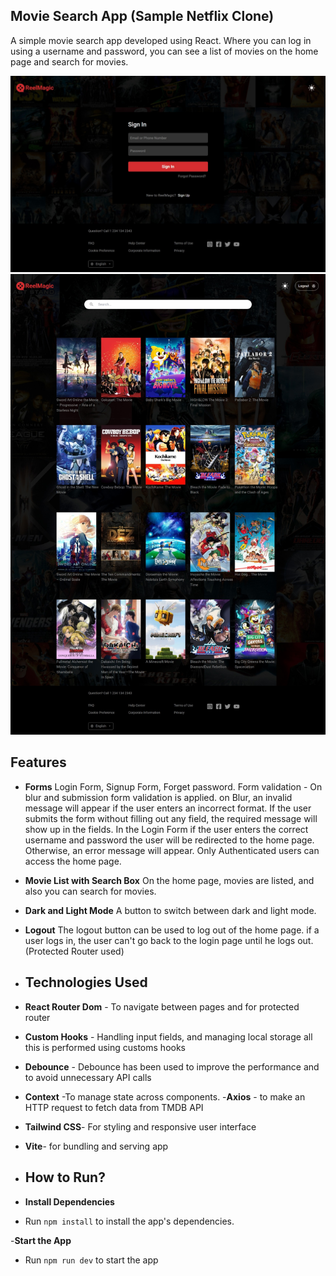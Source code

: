 ## Movie Search App (Sample Netflix Clone)
  A simple movie search app developed using React. Where you can log in using a username and password, you can see a list of movies on the home page and search for movies.
  
  ![img](https://github.com/shanamohamedali/searchMovieAppReact/blob/master/Screenshot_12-1-2025_165959_localhost.jpeg)
  ![img](https://github.com/shanamohamedali/searchMovieAppReact/blob/master/Screenshot_12-1-2025_165432_localhost.jpeg)
  

  ## Features 
  - **Forms** Login Form, Signup Form, Forget password. 
    Form validation - On blur and submission form validation is applied.
    on Blur, an invalid message will appear if the user enters an incorrect format.
    If the user submits the form without filling out any field, the required message will show up in the fields.
    In the Login Form if the user enters the correct username and password the user will be redirected to the home page. Otherwise, an error message will appear. Only Authenticated users can access the home page.
- **Movie List with Search Box**
    On the home page, movies are listed, and also you can search for movies.
- **Dark and Light Mode**
   A button to switch between dark and light mode.
- **Logout**
   The logout button can be used to log out of the home page. if a user logs in, the user can't go back to the login page until he logs out. (Protected Router used)

- ## Technologies Used
- **React Router Dom** - To navigate between pages and for protected router
- **Custom Hooks** - Handling input fields, and managing local storage all this is performed using customs hooks
- **Debounce** - Debounce has been used to improve the performance and to avoid unnecessary API calls
- **Context** -To manage state across components.
-**Axios** - to make an HTTP request to fetch data from TMDB API
- **Tailwind CSS**- For styling and responsive user interface
- **Vite**- for bundling and serving app

- ## How to Run?
- **Install Dependencies**
- Run `npm install` to install the app's dependencies.

-**Start the App**
- Run `npm run dev` to start the app
                  
  
  

  
